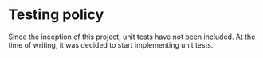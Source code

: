 # Testing policy

Since the inception of this project, unit tests have not been included. At the time of writing, it was decided to start
implementing unit tests.
